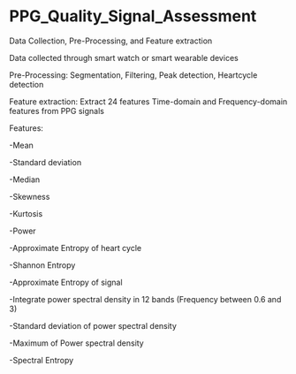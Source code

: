 # PPG_Quality_Signal_Assessment
Data Collection, Pre-Processing, and Feature extraction

Data collected through smart watch or smart wearable devices

Pre-Processing: Segmentation, Filtering, Peak detection, Heartcycle detection

Feature extraction: Extract 24 features Time-domain and Frequency-domain features from PPG signals

Features:

-Mean

-Standard deviation

-Median

-Skewness

-Kurtosis

-Power

-Approximate Entropy of heart cycle

-Shannon Entropy

-Approximate Entropy of signal

-Integrate power spectral density in 12 bands (Frequency between 0.6 and 3)

-Standard deviation of power spectral density

-Maximum of Power spectral density

-Spectral Entropy
